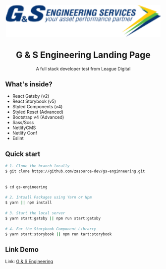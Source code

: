 <p align="center">
  <a href="https://www.gatsbyjs.org">
    <img alt="GS Engineering" src="./src/assets/logos/full-g-s-logo.png" width="500" />
  </a>
</p>
<h1 align="center">
  G & S Engineering Landing Page
</h1>
<p align="center">
  A full stack developer test from League Digital
</p>

## What's inside?

- React Gatsby (v2)
- React Storybook (v5)
- Styled Components (v4)
- Styled Reset (Advanced)
- Bootstrap v4 (Advanced)
- Sass/Scss
- NetlifyCMS
- Netlify Conf
- Eslint

## Quick start

```bash
# 1. Clone the branch locally
$ git clone https://github.com/zasource-dev/gs-enginneering.git


$ cd gs-engineering

# 2. Intsall Packages using Yarn or Npm
$ yarn || npm install

# 3. Start the local server
$ yarn start:gatsby || npm run start:gatsby

# 4. For the Storybook Component Librarry
$ yarn start:storybook || npm run tart:storybook
```

## Link Demo

Link: [G & S Engineering](https://fervent-goldwasser-577acc.netlify.app/)
